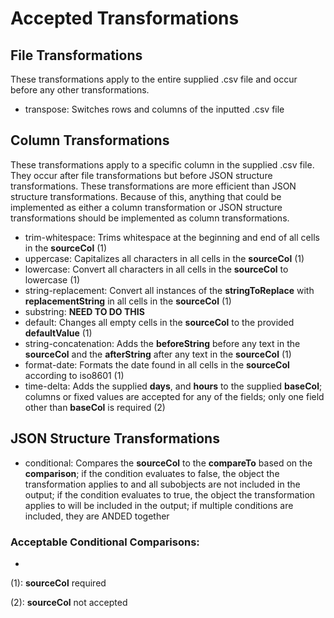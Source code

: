 # Accepted Transformations

## File Transformations

These transformations apply to the entire supplied .csv file and occur before any other transformations.

- transpose: Switches rows and columns of the inputted .csv file

## Column Transformations

These transformations apply to a specific column in the supplied .csv file. They occur after file transformations but before JSON structure transformations. These transformations are more efficient than JSON structure transformations. Because of this, anything that could be implemented as either a column transformation or JSON structure transformations should be implemented as column transformations.

- trim-whitespace: Trims whitespace at the beginning and end of all cells in the **sourceCol** (1)
- uppercase: Capitalizes all characters in all cells in the **sourceCol** (1)
- lowercase: Convert all characters in all cells in the **sourceCol** to lowercase (1)
- string-replacement: Convert all instances of the **stringToReplace** with **replacementString** in all cells in the **sourceCol** (1)
- substring: **NEED TO DO THIS**
- default: Changes all empty cells in the **sourceCol** to the provided **defaultValue** (1)
- string-concatenation: Adds the **beforeString** before any text in the **sourceCol** and the **afterString** after any text in the **sourceCol** (1)
- format-date: Formats the date found in all cells in the **sourceCol** according to iso8601 (1)
- time-delta: Adds the supplied **days**, and **hours** to the supplied **baseCol**; columns or fixed values are accepted for any of the fields; only one field other than **baseCol** is required (2)

## JSON Structure Transformations

- conditional: Compares the **sourceCol** to the **compareTo** based on the **comparison**; if the condition evaluates to false, the object the transformation applies to and all subobjects are not included in the output; if the condition evaluates to true, the object the transformation applies to will be included in the output; if multiple conditions are included, they are ANDED together

### Acceptable Conditional Comparisons:

-

(1): **sourceCol** required

(2): **sourceCol** not accepted

